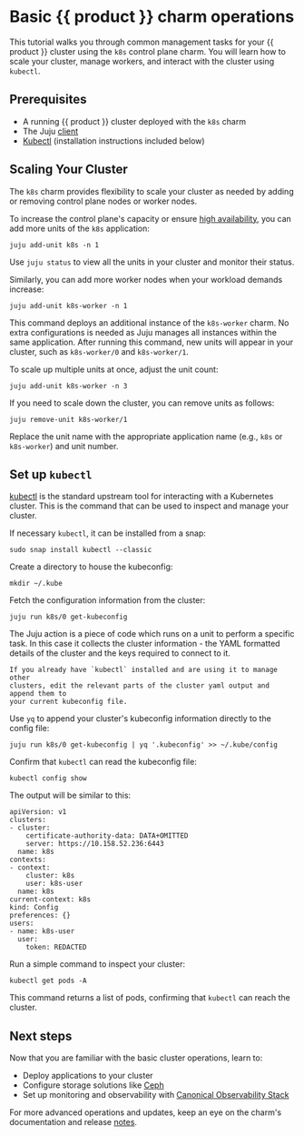 # Basic {{ product }} charm operations

This tutorial walks you through common management tasks for your {{ product }}
cluster using the `k8s` control plane charm. You will learn how to scale your
cluster, manage workers, and interact with the cluster using `kubectl`.

## Prerequisites

- A running {{ product }} cluster deployed with the `k8s` charm
- The Juju [client][Juju client]
- [Kubectl] (installation instructions included below)

## Scaling Your Cluster

The `k8s` charm provides flexibility to scale your cluster as needed by adding
or removing control plane nodes or worker nodes.

To increase the control plane's capacity or ensure [high availability], you
can add more units of the `k8s` application:

```
juju add-unit k8s -n 1
```

Use `juju status` to view all the units in your cluster and monitor their
status.

Similarly, you can add more worker nodes when your workload demands increase:

```
juju add-unit k8s-worker -n 1
```

This command deploys an additional instance of the `k8s-worker` charm. No extra
configurations is needed as Juju manages all instances within the same
application. After running this command, new units will appear in your cluster,
such as `k8s-worker/0` and `k8s-worker/1`.

To scale up multiple units at once, adjust the unit count:

```
juju add-unit k8s-worker -n 3
```

If you need to scale down the cluster, you can remove units as follows:

```
juju remove-unit k8s-worker/1
```

Replace the unit name with the appropriate application name (e.g., `k8s` or
`k8s-worker`) and unit number.


## Set up `kubectl`

[kubectl] is the standard upstream tool for interacting with a Kubernetes
cluster. This is the command that can be used to inspect and manage your
cluster.

If necessary `kubectl`, it can be installed from a snap:

```
sudo snap install kubectl --classic
```

Create a directory to house the kubeconfig:

```
mkdir ~/.kube
```

Fetch the configuration information from the cluster:

```
juju run k8s/0 get-kubeconfig
```

The Juju action is a piece of code which runs on a unit to perform a specific
task. In this case it collects the cluster information - the YAML formatted
details of the cluster and the keys required to connect to it.

```{warning}
If you already have `kubectl` installed and are using it to manage other
clusters, edit the relevant parts of the cluster yaml output and append them to
your current kubeconfig file.
```

Use `yq` to append your cluster's kubeconfig information directly to the
config file:

```
juju run k8s/0 get-kubeconfig | yq '.kubeconfig' >> ~/.kube/config
```

Confirm that `kubectl` can read the kubeconfig file:

```
kubectl config show
```

The output will be similar to this:

```
apiVersion: v1
clusters:
- cluster:
    certificate-authority-data: DATA+OMITTED
    server: https://10.158.52.236:6443
  name: k8s
contexts:
- context:
    cluster: k8s
    user: k8s-user
  name: k8s
current-context: k8s
kind: Config
preferences: {}
users:
- name: k8s-user
  user:
    token: REDACTED
```

Run a simple command to inspect your cluster:

```
kubectl get pods -A
```

This command returns a list of pods, confirming that `kubectl` can reach the
cluster.

## Next steps

Now that you are familiar with the basic cluster operations, learn to:

- Deploy applications to your cluster
- Configure storage solutions like [Ceph]
- Set up monitoring and observability with [Canonical Observability Stack][COS]

For more advanced operations and updates, keep an eye on the charm's
documentation and release [notes][release notes].

<!-- LINKS -->

[Ceph]: ../howto/ceph-csi
[COS]: ../howto/cos-lite
[high availability]: ../../snap/explanation/high-availability
[Juju client]: https://juju.is/docs/juju/install-and-manage-the-client
[Kubectl]: https://kubernetes.io/docs/reference/kubectl/
[release notes]: ../reference/releases
